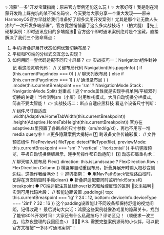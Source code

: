 ✨鸿蒙"一多"开发宝藏指南：原来官方案例还能这么玩！✨
大家好呀！我是刚在鸿蒙开发路上踩完坑的某不知名码农，今天要给大家分享一个重大发现——原来HarmonyOS官方早就给我们准备好了超多实用开发案例！尤其是那个让无数人头疼的"一次开发多端部署"，官方竟然悄悄塞了这么多实战技巧！（拍大腿）
🚀先上硬核案例：即时通讯应用的多端魔法🚀
官方这个即时通讯案例绝对是个宝藏，直接解决了我们三个致命痛点：
1. 手机/折叠屏展开状态如何优雅切换布局？
2. 平板和PC端的分栏式交互怎么实现？
3. 如何用同一套代码适配不同尺寸屏幕？
👉 实战技巧一：Navigation组件封神记
看这段灵魂代码：
// 关键布局代码
Navigation(this.pageInfo) {
  if (this.currentPageIndex === 0) {
    // 聊天列表布局
  } else if (this.currentPageIndex === 1) {
    // 通讯录布局
  }
}
.mode(this.currentBreakpoint === 'sm' 
      ? NavigationMode.Stack 
      : NavigationMode.Split)
划重点！这个mode属性就是实现手机单列/平板双列切换的关键！当检测到sm（小屏）时用堆栈模式，大屏自动切换分栏模式，简直不要太智能！
👉 实战技巧二：断点自适应黑科技
看这个设备尺寸判断：
// 组件尺寸自适应
.width(Adaptive.HomeTabWidth(this.currentBreakpoint))
.height(Adaptive.HomeTabHeight(this.currentBreakpoint))
官方在adaptive.ts里预置了各断点的尺寸参数（sm/md/lg/xl），再也不用写一堆media query啦！
🔥更多隐藏案例大揭秘🔥
1️⃣ 跨设备文件传输彩蛋：
// 文件预览组件
FilePreview({
  fileType: detectFileType(file),
  previewMode: this.currentBreakpoint === 'sm' 
               ? 'vertical' : 'horizontal'
})
手机竖版预览，平板自动切换横版展示，连手势操作都自动适配！
2️⃣ 动态布局重构术：
// 聊天输入框布局
Flex({ direction: this.isLandscape 
             ? FlexDirection.Row 
             : FlexDirection.Column })
横竖屏自动重组布局，折叠屏展开时输入框秒变侧边栏，这操作我给满分！
💡 避坑指南：
● 用NavPathStack管理路由栈时，记得在页面销毁时手动clear()
● 折叠屏适配要同时监听foldStatus和breakpoint
● PC端适配注意鼠标hover状态和触控反馈的区别
🎉文末福利🎉
实测可用代码片段：
// 智能边距设置
.padding({
  top: this.currentBreakpoint === 'lg' ? 24 : 12,
  bottom: deviceInfo.deviceType === '2in1' ? 32 : 16
})
这个padding设置能让不同设备都保持舒适的视觉间距，记得收藏！
最后说句大实话：鸿蒙这些案例就像游戏里的隐藏关卡，找到了能省80%开发时间！大家还有什么私藏技巧？评论区见！（顺便求一波三连，给熬夜整理的我回回血~） 🚀🚀🚀
P.S. 需要完整案例源码的小伙伴，可以戳官方文档搜"一多即时通讯案例"！